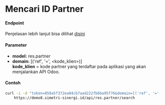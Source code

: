 # Mencari ID Partner
#### Endpoint
Penjelasan lebih lanjut bisa dilihat [disini](../list_api/search_data.md)

#### Parameter
- <b>model:</b> res.partner</br>
- <b>domain:</b> [('ref', '=', <kode_klien>)]</br>
<b>kode_klien</b> = kode partner yang terdaftar pada aplikasi yang akan menjalankan API Odoo.

#### Contoh
````bash
curl -i -d "token=858a5f372ea04cb7aad222fb6ba95f76&domain=[('ref', '=', 'ADM')]" \
    https://demo8.simetri-sinergi.id/api/res.partner/search
````
